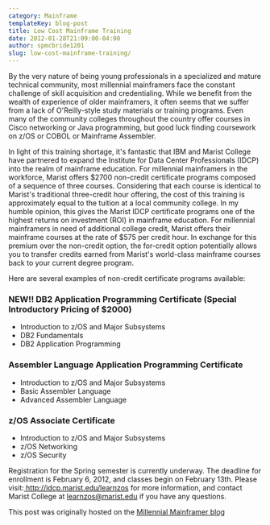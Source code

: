 ```yaml
---
category: Mainframe
templateKey: blog-post
title: Low Cost Mainframe Training
date: 2012-01-28T21:09:00-04:00
author: spmcbride1201
slug: low-cost-mainframe-training/
---
```


By the very nature of being young professionals in a specialized and mature technical community, most millennial mainframers face the constant challenge of skill acquisition and credentialing. While we benefit from the wealth of experience of older mainframers, it often seems that we suffer from a lack of O'Reilly-style study materials or training programs. Even many of the community colleges throughout the country offer courses in Cisco networking or Java programming, but good luck finding coursework on z/OS or COBOL or Mainframe Assembler.

In light of this training shortage, it's fantastic that IBM and Marist College have partnered to expand the Institute for Data Center Professionals (IDCP) into the realm of mainframe education. For millennial mainframers in the workforce, Marist offers $2700 non-credit certificate programs composed of a sequence of three courses. Considering that each course is identical to Marist's traditional three-credit hour offering, the cost of this training is approximately equal to the tuition at a local community college. In my humble opinion, this gives the Marist IDCP certificate programs one of the highest returns on investment (ROI) in mainframe education.  For millennial mainframers in need of additional college credit, Marist offers their mainframe courses at the rate of $575 per credit hour. In exchange for this premium over the non-credit option, the for-credit option potentially allows you to transfer credits earned from Marist's world-class mainframe courses back to your current degree program.

Here are several examples of non-credit certificate programs available:

### NEW!! DB2 Application Programming Certificate (Special Introductory Pricing of \$2000)

- Introduction to z/OS and Major Subsystems
- DB2 Fundamentals
- DB2 Application Programming

### Assembler Language Application Programming Certificate </p>

- Introduction to z/OS and Major Subsystems
- Basic Assembler Language
- Advanced Assembler Language

### z/OS Associate Certificate

- Introduction to z/OS and Major Subsystems
- z/OS Networking
- z/OS Security

Registration for the Spring semester is currently underway. The deadline for enrollment is February 6, 2012, and classes begin on February 13th. Please visit:<a href="https://idcp.marist.edu/zos-program-overview"> http://idcp.marist.edu/learnzos </a>for more information, and contact Marist College at <a href="mailto:learnzos@marist.edu">learnzos@marist.edu</a> if you have any questions.

This post was originally hosted on the [Millennial Mainframer blog](https://web.archive.org/web/20190417045953/http://millennialmainframer.com/2012/01/mainframe-education-for-frugalistas/)
